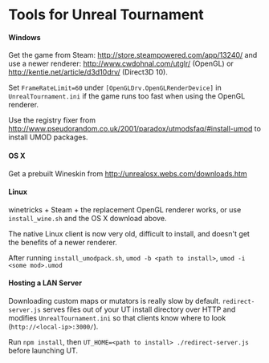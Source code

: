 # Tools for Unreal Tournament

#### Windows
Get the game from Steam: http://store.steampowered.com/app/13240/ and use a newer renderer: http://www.cwdohnal.com/utglr/ (OpenGL) or http://kentie.net/article/d3d10drv/ (Direct3D 10).

Set `FrameRateLimit=60` under `[OpenGLDrv.OpenGLRenderDevice]` in `UnrealTournament.ini` if the game runs too fast when using the OpenGL renderer.

Use the registry fixer from http://www.pseudorandom.co.uk/2001/paradox/utmodsfaq/#install-umod to install UMOD packages.

#### OS X
Get a prebuilt Wineskin from http://unrealosx.webs.com/downloads.htm

#### Linux
winetricks + Steam + the replacement OpenGL renderer works, or use `install_wine.sh` and the OS X download above.

The native Linux client is now very old, difficult to install, and doesn't get the benefits of a newer renderer.

After running `install_umodpack.sh`, `umod -b <path to install>`, `umod -i <some mod>.umod`

#### Hosting a LAN Server
Downloading custom maps or mutators is really slow by default. `redirect-server.js` serves files out of your UT install directory over HTTP and modifies `UnrealTournament.ini` so that clients know where to look (`http://<local-ip>:3000/`).

Run `npm install`, then `UT_HOME=<path to install> ./redirect-server.js` before launching UT.
